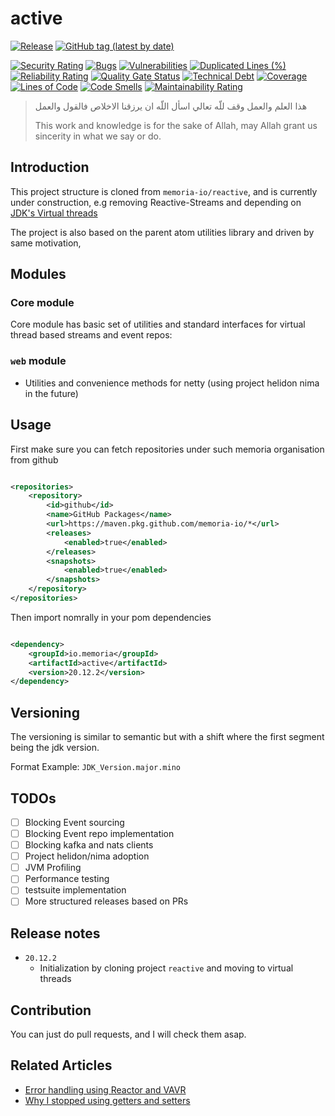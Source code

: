 # active

[![Release](https://github.com/memoria-io/active/workflows/Release/badge.svg)](https://github.com/memoria-io/active/actions?query=workflow%3ARelease)
[![GitHub tag (latest by date)](https://img.shields.io/github/v/tag/memoria-io/active?label=Version&logo=github)](https://github.com/orgs/memoria-io/packages?repo_name=active)

[![Security Rating](https://sonarcloud.io/api/project_badges/measure?project=memoria-io_active&metric=security_rating)](https://sonarcloud.io/summary/new_code?id=memoria-io_active)
[![Bugs](https://sonarcloud.io/api/project_badges/measure?project=memoria-io_active&metric=bugs)](https://sonarcloud.io/summary/new_code?id=memoria-io_active)
[![Vulnerabilities](https://sonarcloud.io/api/project_badges/measure?project=memoria-io_active&metric=vulnerabilities)](https://sonarcloud.io/summary/new_code?id=memoria-io_active)
[![Duplicated Lines (%)](https://sonarcloud.io/api/project_badges/measure?project=memoria-io_active&metric=duplicated_lines_density)](https://sonarcloud.io/summary/new_code?id=memoria-io_active)
[![Reliability Rating](https://sonarcloud.io/api/project_badges/measure?project=memoria-io_active&metric=reliability_rating)](https://sonarcloud.io/summary/new_code?id=memoria-io_active)
[![Quality Gate Status](https://sonarcloud.io/api/project_badges/measure?project=memoria-io_active&metric=alert_status)](https://sonarcloud.io/summary/new_code?id=memoria-io_active)
[![Technical Debt](https://sonarcloud.io/api/project_badges/measure?project=memoria-io_active&metric=sqale_index)](https://sonarcloud.io/summary/new_code?id=memoria-io_active)
[![Coverage](https://sonarcloud.io/api/project_badges/measure?project=memoria-io_active&metric=coverage)](https://sonarcloud.io/summary/new_code?id=memoria-io_active)
[![Lines of Code](https://sonarcloud.io/api/project_badges/measure?project=memoria-io_active&metric=ncloc)](https://sonarcloud.io/summary/new_code?id=memoria-io_active)
[![Code Smells](https://sonarcloud.io/api/project_badges/measure?project=memoria-io_active&metric=code_smells)](https://sonarcloud.io/summary/new_code?id=memoria-io_active)
[![Maintainability Rating](https://sonarcloud.io/api/project_badges/measure?project=memoria-io_active&metric=sqale_rating)](https://sonarcloud.io/summary/new_code?id=memoria-io_active)


> هذا العلم والعمل وقف للّه تعالي اسأل اللّه ان يرزقنا الاخلاص فالقول والعمل
>
> This work and knowledge is for the sake of Allah, may Allah grant us sincerity in what we say or do.

## Introduction

This project structure is cloned from `memoria-io/reactive`, and is currently under construction, e.g removing
Reactive-Streams and depending on [JDK's Virtual threads](https://openjdk.org/jeps/444)

The project is also based on the parent atom utilities library and driven by same motivation,

## Modules

### Core module

Core module has basic set of utilities and standard interfaces for virtual thread based streams and event repos:

### `web` module

* Utilities and convenience methods for netty (using project helidon nima in the future)

## Usage

First make sure you can fetch repositories under such memoria organisation from github

```xml

<repositories>
    <repository>
        <id>github</id>
        <name>GitHub Packages</name>
        <url>https://maven.pkg.github.com/memoria-io/*</url>
        <releases>
            <enabled>true</enabled>
        </releases>
        <snapshots>
            <enabled>true</enabled>
        </snapshots>
    </repository>
</repositories>

```

Then import nomrally in your pom dependencies

```xml

<dependency>
    <groupId>io.memoria</groupId>
    <artifactId>active</artifactId>
    <version>20.12.2</version>
</dependency>
```

## Versioning

The versioning is similar to semantic but with a shift where the first segment being the jdk version.

Format Example: `JDK_Version.major.mino`

## TODOs

* [ ] Blocking Event sourcing
* [ ] Blocking Event repo implementation
* [ ] Blocking kafka and nats clients
* [ ] Project helidon/nima adoption
* [ ] JVM Profiling
* [ ] Performance testing
* [ ] testsuite implementation
* [ ] More structured releases based on PRs

## Release notes

* `20.12.2`
    * Initialization by cloning project `reactive` and moving to virtual threads

## Contribution

You can just do pull requests, and I will check them asap.

## Related Articles

* [Error handling using Reactor and VAVR](https://marmoush.com/2019/11/12/Error-Handling.html)
* [Why I stopped using getters and setters](https://marmoush.com/2019/12/13/stopped-using-getters-and-setters.html)
